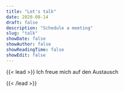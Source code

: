 ```yaml
---
title: "Let's talk"
date: 2020-08-14
draft: false
description: "Schedule a meeting"
slug: "talk"
showDate: false
showAuthor: false
showReadingTime: false
showEdit: false
---
```


{{< lead >}}
Ich freue mich auf den Austausch

<div class="w-screen"></div>
{{< /lead >}}

<script src="https://asset-tidycal.b-cdn.net//js/embed.js"></script>
<div id="tidycal-embed" data-path="tilmannb/25"></div>
